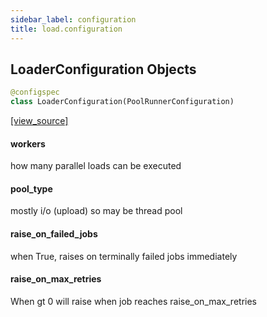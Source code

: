 ```yaml
---
sidebar_label: configuration
title: load.configuration
---
```


## LoaderConfiguration Objects

```python
@configspec
class LoaderConfiguration(PoolRunnerConfiguration)
```

[[view_source]](https://github.com/dlt-hub/dlt/blob/30d0f64fb2cdbacc2e88fdb304371650f417e1f0/dlt/load/configuration.py#L9)

#### workers

how many parallel loads can be executed

#### pool\_type

mostly i/o (upload) so may be thread pool

#### raise\_on\_failed\_jobs

when True, raises on terminally failed jobs immediately

#### raise\_on\_max\_retries

When gt 0 will raise when job reaches raise_on_max_retries

